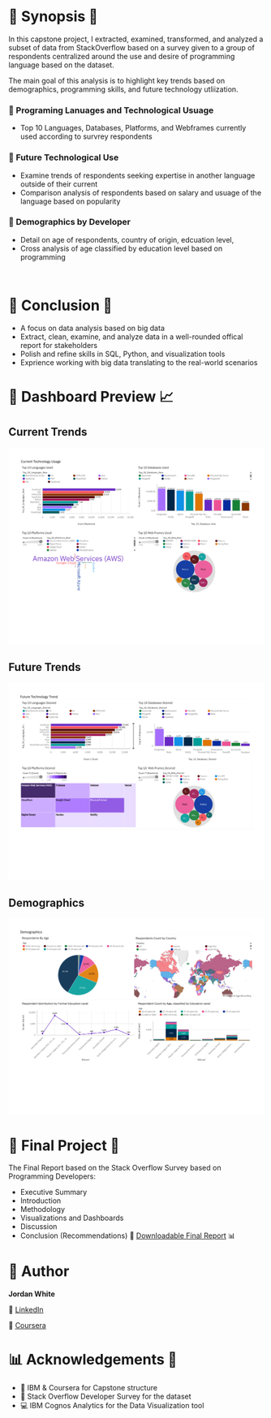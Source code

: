 
# 📌 Synopsis 🧭

In this capstone project, I extracted, examined, transformed, and analyzed a subset of data from StackOverflow based on a survey given to a group of respondents centralized around the use and desire of programming language based on the dataset.
<br/>

The main goal of this analysis is to highlight key trends based on demographics, programming skills, and future technology utliization.

### 🔹 Programing Lanuages and Technological Usuage
- Top 10 Languages, Databases, Platforms, and Webframes currently used according to survrey respondents

### 🔹 Future Technological Use
- Examine trends of respondents seeking expertise in another language outside of their current
- Comparison analysis of respondents based on salary and usuage of the language based on popularity

### 🔹 Demographics by Developer
- Detail on age of respondents, country of origin, edcuation level, 
- Cross analysis of age classified by education level based on programming

<br/>


# 📌 Conclusion 📄

- A focus on data analysis based on big data
- Extract, clean, examine, and analyze data in a well-rounded offical report for stakeholders
- Polish and refine skills in SQL, Python, and visualization tools
- Exprience working with big data translating to the real-world scenarios


# 📌 Dashboard Preview 📈
## Current Trends
 ![Current Technological Usage](./Current%20Technology_%20IBM%20Data%20Project.png)
## Future Trends
 ![Future Tehnology Trends](./Future%20Technology_%20IBM%20Data%20Project.png)
## Demographics
 ![Demographics](./Demographics_%20IBM%20Data%20Project.png)


# 📌 Final Project 📄
The Final Report based on the Stack Overflow Survey based on Programming Developers:
- Executive Summary
- Introduction
- Methodology
- Visualizations and Dashboards
- Discussion
- Conclusion (Recommendations)
📄 [Downloadable Final Report](./Data%20Analyst%20Capstone%20Presentation.pdf) 📊


# 👤 Author 
**Jordan White**

🔗 [LinkedIn](https://www.linkedin.com/in/jordan-white-14131129j/)

🧾 [Coursera](https://www.coursera.org/account/accomplishments/professional-cert/95QL3UNRX0OX)

# 📊 Acknowledgements 📑
- 🧾 IBM & Coursera for Capstone structure
- 📶 Stack Overflow Developer Survey for the dataset
- 💻 IBM Cognos Analytics for the Data Visualization tool

